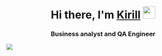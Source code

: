 <h1 align="center">Hi there, I'm <a href="https://www.linkedin.com/in/pakharevkirill/" target="_blank">Kirill</a> 
<img src="https://github.com/blackcater/blackcater/raw/main/images/Hi.gif" height="32"/></h1>
<h3 align="center">Business analyst and QA Engineer</h3>
<img src=https://img.shields.io/badge/java-%23ED8B00.svg?style=for-the-badge&logo=java&logoColor=white/>
